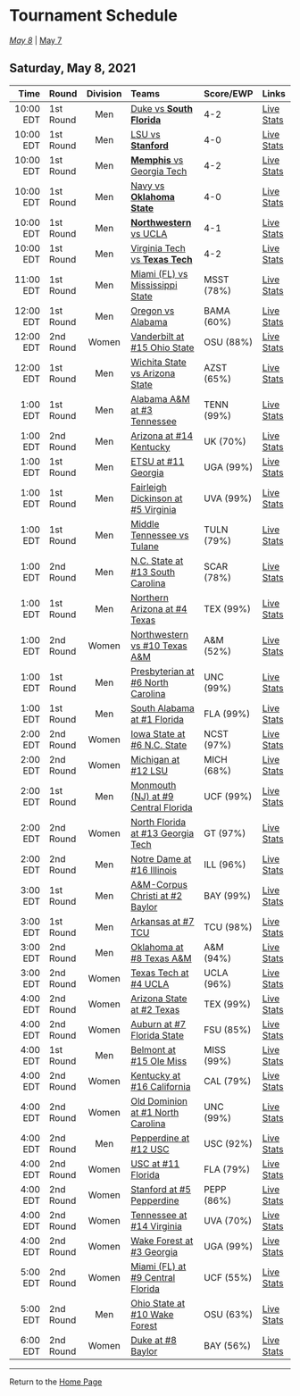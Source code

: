 # Tournament Schedule  

*[May 8](./05-08.md)* | [May 7](./05-07.md)  

## Saturday, May 8, 2021  

| Time | Round | Division | Teams | Score/EWP | Links |
| ---: | :---- | :------: | :---- | :---- | :---- |
| 10:00 EDT | 1st Round | Men   | [Duke vs <b>South Florida</b>](../ncaam/matches/R1_3-4_DUKE_vs_USF.md) | 4-2 | [Live Stats](liveStats) |  
| 10:00 EDT | 1st Round | Men   | [LSU vs <b>Stanford</b>](../ncaam/matches/R1_19-20_LSU_vs_STAN.md) | 4-0 | [Live Stats](liveStats) |  
| 10:00 EDT | 1st Round | Men   | [<b>Memphis</b> vs Georgia Tech](../ncaam/matches/R1_35-36_MEM_vs_GT.md) | 4-2 | [Live Stats](liveStats) |  
| 10:00 EDT | 1st Round | Men   | [Navy vs <b>Oklahoma State</b>](../ncaam/matches/R1_45-46_NAVY_vs_OKST.md) | 4-0 | [Live Stats](liveStats) |  
| 10:00 EDT | 1st Round | Men   | [<b>Northwestern</b> vs UCLA](../ncaam/matches/R1_29-30_NW_vs_UCLA.md) | 4-1 | [Live Stats](liveStats) |  
| 10:00 EDT | 1st Round | Men   | [Virginia Tech vs <b>Texas Tech</b>](../ncaam/matches/R1_43-44_VT_vs_TTU.md) | 4-2 | [Live Stats](liveStats) |  
| 11:00 EDT | 1st Round | Men   | [Miami (FL) vs Mississippi State](../ncaam/matches/R1_11-12_MIA_vs_MSST.md) | MSST (78%) | [Live Stats](liveStats) |  
| 12:00 EDT | 1st Round | Men   | [Oregon vs Alabama](../ncaam/matches/R1_61-62_ORE_vs_BAMA.md) | BAMA (60%) | [Live Stats](liveStats) |  
| 12:00 EDT | 2nd Round | Women | [Vanderbilt at #15 Ohio State](../ncaaw/matches/R2_57-60_VANDY_vs_OSU.md) | OSU (88%) | [Live Stats](liveStats) |  
| 12:00 EDT | 1st Round | Men   | [Wichita State vs Arizona State](../ncaam/matches/R1_51-52_WICH_vs_AZST.md) | AZST (65%) | [Live Stats](liveStats) |  
| 1:00 EDT | 1st Round | Men   | [Alabama A&M at #3 Tennessee](../ncaam/matches/R1_33-34_AAMU_vs_TENN.md) | TENN (99%) | [Live Stats](liveStats) |  
| 1:00 EDT | 2nd Round | Men   | [Arizona at #14 Kentucky](../ncaam/matches/R2_37-40_ARIZ_vs_UK.md) | UK (70%) | [Live Stats](liveStats) |  
| 1:00 EDT | 1st Round | Men   | [ETSU at #11 Georgia](../ncaam/matches/R1_41-42_ETSU_vs_UGA.md) | UGA (99%) | [Live Stats](liveStats) |  
| 1:00 EDT | 1st Round | Men   | [Fairleigh Dickinson at #5 Virginia](../ncaam/matches/R1_17-18_FDU_vs_UVA.md) | UVA (99%) | [Live Stats](liveStats) |  
| 1:00 EDT | 1st Round | Men   | [Middle Tennessee vs Tulane](../ncaam/matches/R1_59-60_MTSU_vs_TULN.md) | TULN (79%) | [Live Stats](liveStats) |  
| 1:00 EDT | 2nd Round | Men   | [N.C. State at #13 South Carolina](../ncaam/matches/R2_25-28_NCST_vs_SCAR.md) | SCAR (78%) | [Live Stats](liveStats) |  
| 1:00 EDT | 1st Round | Men   | [Northern Arizona at #4 Texas](../ncaam/matches/R1_31-32_NAU_vs_TEX.md) | TEX (99%) | [Live Stats](liveStats) |  
| 1:00 EDT | 2nd Round | Women | [Northwestern vs #10 Texas A&M](../ncaaw/matches/R2_53-56_NW_vs_AM.md) | A&M (52%) | [Live Stats](liveStats) |  
| 1:00 EDT | 1st Round | Men   | [Presbyterian at #6 North Carolina](../ncaam/matches/R1_47-48_PRES_vs_UNC.md) | UNC (99%) | [Live Stats](liveStats) |  
| 1:00 EDT | 1st Round | Men   | [South Alabama at #1 Florida](../ncaam/matches/R1_1-2_SALA_vs_FLA.md) | FLA (99%) | [Live Stats](liveStats) |  
| 2:00 EDT | 2nd Round | Women | [Iowa State at #6 N.C. State](../ncaaw/matches/R2_45-48_ISU_vs_NCST.md) | NCST (97%) | [Live Stats](liveStats) |  
| 2:00 EDT | 2nd Round | Women | [Michigan at #12 LSU](../ncaaw/matches/R2_21-24_MICH_vs_LSU.md) | MICH (68%) | [Live Stats](liveStats) |  
| 2:00 EDT | 1st Round | Men   | [Monmouth (NJ) at #9 Central Florida](../ncaam/matches/R1_9-10_MONM_vs_UCF.md) | UCF (99%) | [Live Stats](liveStats) |  
| 2:00 EDT | 2nd Round | Women | [North Florida at #13 Georgia Tech](../ncaaw/matches/R2_25-28_UNF_vs_GT.md) | GT (97%) | [Live Stats](liveStats) |  
| 2:00 EDT | 2nd Round | Men   | [Notre Dame at #16 Illinois](../ncaam/matches/R2_5-8_ND_vs_ILL.md) | ILL (96%) | [Live Stats](liveStats) |  
| 3:00 EDT | 1st Round | Men   | [A&M-Corpus Christi at #2 Baylor](../ncaam/matches/R1_63-64_TAMCC_vs_BAY.md) | BAY (99%) | [Live Stats](liveStats) |  
| 3:00 EDT | 1st Round | Men   | [Arkansas at #7 TCU](../ncaam/matches/R1_49-50_ARK_vs_TCU.md) | TCU (98%) | [Live Stats](liveStats) |  
| 3:00 EDT | 2nd Round | Men   | [Oklahoma at #8 Texas A&M](../ncaam/matches/R2_13-16_OKLA_vs_AM.md) | A&M (94%) | [Live Stats](liveStats) |  
| 3:00 EDT | 2nd Round | Women | [Texas Tech at #4 UCLA](../ncaaw/matches/R2_29-32_TTU_vs_UCLA.md) | UCLA (96%) | [Live Stats](liveStats) |  
| 4:00 EDT | 2nd Round | Women | [Arizona State at #2 Texas](../ncaaw/matches/R2_61-64_AZST_vs_TEX.md) | TEX (99%) | [Live Stats](liveStats) |  
| 4:00 EDT | 2nd Round | Women | [Auburn at #7 Florida State](../ncaaw/matches/R2_49-52_AUB_vs_FSU.md) | FSU (85%) | [Live Stats](liveStats) |  
| 4:00 EDT | 1st Round | Men   | [Belmont at #15 Ole Miss](../ncaam/matches/R1_57-58_BEL_vs_MISS.md) | MISS (99%) | [Live Stats](liveStats) |  
| 4:00 EDT | 2nd Round | Women | [Kentucky at #16 California](../ncaaw/matches/R2_5-8_UK_vs_CAL.md) | CAL (79%) | [Live Stats](liveStats) |  
| 4:00 EDT | 2nd Round | Women | [Old Dominion at #1 North Carolina](../ncaaw/matches/R2_1-4_ODU_vs_UNC.md) | UNC (99%) | [Live Stats](liveStats) |  
| 4:00 EDT | 2nd Round | Men   | [Pepperdine at #12 USC](../ncaam/matches/R2_21-24_PEPP_vs_USC.md) | USC (92%) | [Live Stats](liveStats) |  
| 4:00 EDT | 2nd Round | Women | [USC at #11 Florida](../ncaaw/matches/R2_41-44_USC_vs_FLA.md) | FLA (79%) | [Live Stats](liveStats) |  
| 4:00 EDT | 2nd Round | Women | [Stanford at #5 Pepperdine](../ncaaw/matches/R2_17-20_STAN_vs_PEPP.md) | PEPP (86%) | [Live Stats](liveStats) |  
| 4:00 EDT | 2nd Round | Women | [Tennessee at #14 Virginia](../ncaaw/matches/R2_37-40_TENN_vs_UVA.md) | UVA (70%) | [Live Stats](liveStats) |  
| 4:00 EDT | 2nd Round | Women | [Wake Forest at #3 Georgia](../ncaaw/matches/R2_33-36_WAKE_vs_UGA.md) | UGA (99%) | [Live Stats](liveStats) |  
| 5:00 EDT | 2nd Round | Women | [Miami (FL) at #9 Central Florida](../ncaaw/matches/R2_9-12_MIA_vs_UCF.md) | UCF (55%) | [Live Stats](liveStats) |  
| 5:00 EDT | 2nd Round | Men   | [Ohio State at #10 Wake Forest](../ncaam/matches/R2_53-56_OSU_vs_WAKE.md) | OSU (63%) | [Live Stats](liveStats) |  
| 6:00 EDT | 2nd Round | Women | [Duke at #8 Baylor](../ncaaw/matches/R2_13-16_DUKE_vs_BAY.md) | BAY (56%) | [Live Stats](liveStats) |  
  
------
Return to the [Home Page](../../index.md)
